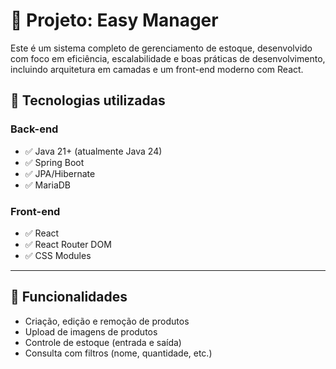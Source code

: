 # 🧾 Projeto: Easy Manager

Este é um sistema completo de gerenciamento de estoque, desenvolvido com foco em eficiência, escalabilidade e boas práticas de desenvolvimento, incluindo arquitetura em camadas e um front-end moderno com React.

## 🚀 Tecnologias utilizadas

### Back-end
- ✅ Java 21+ (atualmente Java 24)
- ✅ Spring Boot
- ✅ JPA/Hibernate
- ✅ MariaDB

### Front-end
- ✅ React
- ✅ React Router DOM
- ✅ CSS Modules

---

## 🔧 Funcionalidades

- Criação, edição e remoção de produtos
- Upload de imagens de produtos
- Controle de estoque (entrada e saída)
- Consulta com filtros (nome, quantidade, etc.)
